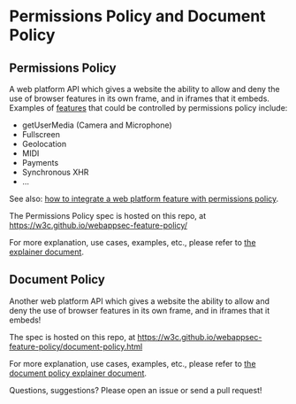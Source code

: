 # Permissions Policy and Document Policy

## Permissions Policy

A web platform API which gives a website the ability to allow and deny the use of browser features in its own frame, and in iframes that it embeds. Examples of [features](https://github.com/w3c/webappsec-feature-policy/blob/master/features.md) that could be controlled by permissions policy include:

- getUserMedia (Camera and Microphone)
- Fullscreen
- Geolocation
- MIDI
- Payments
- Synchronous XHR
- ...

See also: [how to integrate a web platform feature with permissions policy](https://github.com/w3c/webappsec-feature-policy/blob/master/integration.md).

The Permissions Policy spec is hosted on this repo, at https://w3c.github.io/webappsec-feature-policy/

For more explanation, use cases, examples, etc., please refer to [the explainer document](https://docs.google.com/document/d/1k0Ua-ZWlM_PsFCFdLMa8kaVTo32PeNZ4G7FFHqpFx4E/edit).

## Document Policy

Another web platform API which gives a website the ability to allow and deny the use of browser features in its own frame, and in iframes that it embeds!

The spec is hosted on this repo, at https://w3c.github.io/webappsec-feature-policy/document-policy.html

For more explanation, use cases, examples, etc., please refer to [the document policy explainer document](https://github.com/w3c/webappsec-feature-policy/blob/master/document-policy-explainer.md).


Questions, suggestions? Please open an issue or send a pull request!

